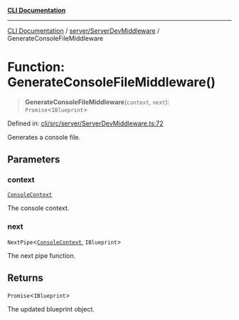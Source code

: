 [**CLI Documentation**](../../../README.md)

***

[CLI Documentation](../../../README.md) / [server/ServerDevMiddleware](../README.md) / GenerateConsoleFileMiddleware

# Function: GenerateConsoleFileMiddleware()

> **GenerateConsoleFileMiddleware**(`context`, `next`): `Promise`\<`IBlueprint`\>

Defined in: [cli/src/server/ServerDevMiddleware.ts:72](https://github.com/stonemjs/cli/blob/df49bf1f270a78a61946870e36ae0b10d02482b3/src/server/ServerDevMiddleware.ts#L72)

Generates a console file.

## Parameters

### context

[`ConsoleContext`](../../../declarations/interfaces/ConsoleContext.md)

The console context.

### next

`NextPipe`\<[`ConsoleContext`](../../../declarations/interfaces/ConsoleContext.md), `IBlueprint`\>

The next pipe function.

## Returns

`Promise`\<`IBlueprint`\>

The updated blueprint object.
